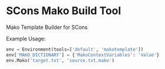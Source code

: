 # SCons Mako Build Tool
Mako Template Builder for SCons


Example Usage:
```python
env = Environment(tools=['default', 'makotemplate'])
env['MAKO_DICTIONARY'] = {'MakoContextVariables': 'Value'}
env.Mako('target.txt', 'source.txt.mako')
```
